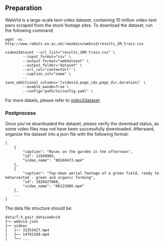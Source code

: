 ## Preparation

WebVid is a large-scale text-video dataset, containing 10 million video-text pairs scraped from the stock footage sites.
To download the dataset, run the following command:

```angular2html
wget -nc http://www.robots.ox.ac.uk/~maxbain/webvid/results_2M_train.csv

video2dataset --url_list="results_10M_train.csv" \
        --input_format="csv" \
        --output-format="webdataset" \
	    --output_folder="dataset" \
        --url_col="contentUrl" \
        --caption_col="name" \
        --save_additional_columns='[videoid,page_idx,page_dir,duration]' \
        --enable_wandb=True \
	    --config="path/to/config.yaml" \
```
For more datails, please refer to [video2dataset](https://github.com/iejMac/video2dataset/blob/main/dataset_examples/WebVid.md).


### Postprocess
Once you've downloaded the dataset, please verify the download status, as some video files may not have been successfully downloaded. Afterward, organize the dataset into a json file with the following format:
```angular2html
[   
    {
        "caption": "Roses on the garden in the afternoon",
        "id": 12949985,
        "video_name": "00169473.mp4"
    },
    {
        "caption": "Top-down aerial footage of a green field, ready to beharvested - green and organic farming",
        "id": 1026827060,
        "video_name": "00123086.mp4"
    },
    ...
]
```

The data file structure should be:
```angular2html
data/T-X_pair_data/webvid
├── webvid.json
├── videos
|   ├── 31353427.mp4
|   ├── 14781349.mp4
|   └── ...
```